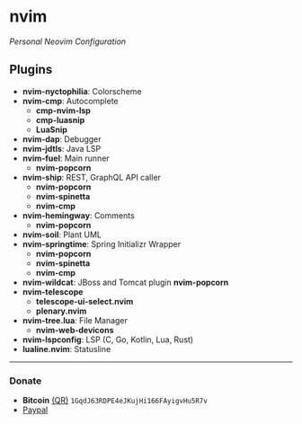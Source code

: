 # nvim
*Personal Neovim Configuration*

## Plugins
- **nvim-nyctophilia**: Colorscheme
- **nvim-cmp**: Autocomplete
    - **cmp-nvim-lsp**
    - **cmp-luasnip**
    - **LuaSnip**
- **nvim-dap**: Debugger
- **nvim-jdtls**: Java LSP
- **nvim-fuel**: Main runner
    - **nvim-popcorn**
- **nvim-ship**: REST, GraphQL API caller
    - **nvim-popcorn**
    - **nvim-spinetta**
    - **nvim-cmp**
- **nvim-hemingway**: Comments
    - **nvim-popcorn**
- **nvim-soil**: Plant UML
- **nvim-springtime**: Spring Initializr Wrapper
    - **nvim-popcorn**
    - **nvim-spinetta**
    - **nvim-cmp**
- **nvim-wildcat**: JBoss and Tomcat plugin
    **nvim-popcorn**
- **nvim-telescope**
    - **telescope-ui-select.nvim**
    - **plenary.nvim**
- **nvim-tree.lua**: File Manager
    - **nvim-web-devicons**
- **nvim-lspconfig**: LSP (C, Go, Kotlin, Lua, Rust)
- **lualine.nvim**: Statusline

---

### Donate
- **Bitcoin** [(QR)](https://raw.githubusercontent.com/javiorfo/img/master/crypto/bitcoin.png)  `1GqdJ63RDPE4eJKujHi166FAyigvHu5R7v`
- [Paypal](https://www.paypal.com/donate/?hosted_button_id=FA7SGLSCT2H8G)
